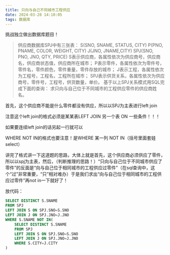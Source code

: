 ```yaml
---
title: 只向与自己不同城市工程供应
date: 2024-03-28 14:10:05
tags: 数据库
---
```

挑战独立做出数据库题目！

>供应商数据库SPJ中有三张表：
S(SNO, SNAME, STATUS, CITY)
P(PNO, PNAME, COLOR, WEIGHT, CITY)
J(JNO, JNAME,CITY)
SPJ(SNO, PNO, JNO, QTY, PRICE)
S表示供应商，各属性依次为供应商号，供应商名，供应商状态值，供应商所在城市；
P表示零件，各属性依次为零件号，零件名，零件颜色，零件重量，零件存放的城市；
J表示工程，各属性依次为工程号，工程名，工程所在城市；
SPJ表示供货关系，各属性依次为供应商号，零件号，工程号，供货数量，单价。
基于以上SPJ关系模式用SQL完成下面的查询：
求只向与自己位于不同城市的工程供应零件的供应商姓名。

首先，这个供应商不能是什么零件都没有供应，所以以SPJ为主表进行left join

注意这个left join的格式必须是某某表LEFT JOIN 另一个表 ON 一些条件！！！

如果要连续left join的话另起一行就可以

WHERE NOT IN的格式也要注意！是WHERE 某一列 NOT IN（括号里面套娃select）

讲完了格式讲一下这道题的思路，大体上就是首先，这个供应商必须供应了零件，所以以spj为主表，然后，（判断推理的思路！）“只向与自己位于不同城市供应了零件”的反面是“向与自己位于相同城市的工程供应过零件”（在sql查询中，这个“过”非常重要，“只”相对难办）于是我们求出“向与自己位于相同城市的工程供应过零件”再not in一下就好了！

放代码：

```sql
SELECT DISTINCT S.SNAME
FROM SPJ 
LEFT JOIN S ON SPJ.SNO=S.SNO
LEFT JOIN J ON SPJ.JNO=J.JNO
WHERE S.SNAME NOT IN(
    SELECT DISTINCT S.SNAME
    FROM SPJ 
    LEFT JOIN S ON SPJ.SNO=S.SNO    
    LEFT JOIN J ON SPJ.JNO=J.JNO
    WHERE S.CITY=J.CITY
)     
```